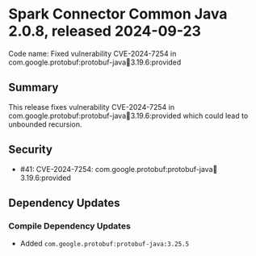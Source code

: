 # Spark Connector Common Java 2.0.8, released 2024-09-23

Code name: Fixed vulnerability CVE-2024-7254 in com.google.protobuf:protobuf-java:jar:3.19.6:provided

## Summary
This release fixes vulnerability CVE-2024-7254 in com.google.protobuf:protobuf-java:jar:3.19.6:provided  which could lead to unbounded recursion.

## Security

* #41: CVE-2024-7254: com.google.protobuf:protobuf-java:jar:3.19.6:provided

## Dependency Updates

### Compile Dependency Updates

* Added `com.google.protobuf:protobuf-java:3.25.5`
